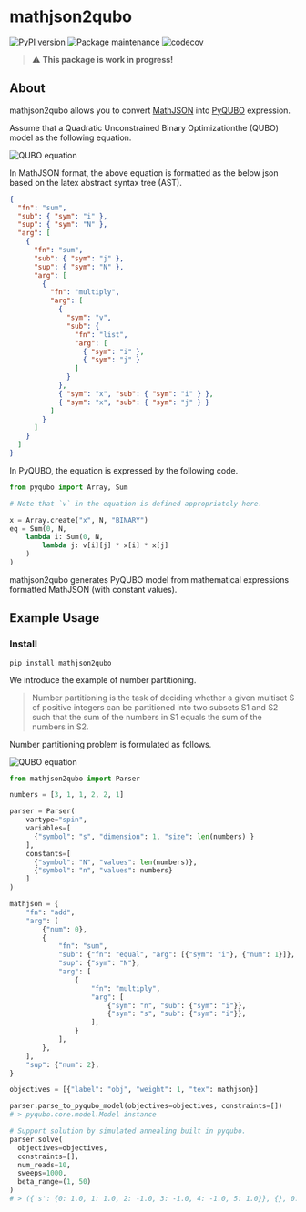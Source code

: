 # mathjson2qubo

[![PyPI version](https://badge.fury.io/py/mathjson2qubo.svg)](https://badge.fury.io/py/mathjson2qubo)
![Package maintenance](https://github.com/mks1412/mathjson2qubo/workflows/Package%20maintenance/badge.svg)
[![codecov](https://codecov.io/gh/mks1412/mathjson2qubo/branch/master/graph/badge.svg)](https://codecov.io/gh/mks1412/mathjson2qubo)

> :warning: **This package is work in progress!**

## About

mathjson2qubo allows you to convert [MathJSON](https://cortexjs.io/guides/math-json/) into [PyQUBO](https://github.com/recruit-communications/pyqubo) expression.

Assume that a Quadratic Unconstrained Binary Optimizationthe (QUBO) model as the following equation.

<img src="https://latex.codecogs.com/gif.latex?\sum^N_i\sum^N_jv_{i,j}x_ix_j,~~x_i\in\{0,1\}." title="QUBO equation" />

In MathJSON format, the above equation is formatted as the below json based on the latex abstract syntax tree (AST).

```json
{
  "fn": "sum",
  "sub": { "sym": "i" },
  "sup": { "sym": "N" },
  "arg": [
    {
      "fn": "sum",
      "sub": { "sym": "j" },
      "sup": { "sym": "N" },
      "arg": [
        {
          "fn": "multiply",
          "arg": [
            {
              "sym": "v",
              "sub": {
                "fn": "list",
                "arg": [
                  { "sym": "i" },
                  { "sym": "j" }
                ]
              }
            },
            { "sym": "x", "sub": { "sym": "i" } },
            { "sym": "x", "sub": { "sym": "j" } }
          ]
        }
      ]
    }
  ]
}
```

In PyQUBO, the equation is expressed by the following code.

```python
from pyqubo import Array, Sum

# Note that `v` in the equation is defined appropriately here.

x = Array.create("x", N, "BINARY")
eq = Sum(0, N,
    lambda i: Sum(0, N,
        lambda j: v[i][j] * x[i] * x[j]
    )
)
```

mathjson2qubo generates PyQUBO model from mathematical expressions formatted MathJSON (with constant values).


## Example Usage

### Install

```
pip install mathjson2qubo
```


We introduce the example of number partitioning.

> Number partitioning is the task of deciding whether a given multiset S of positive integers can be partitioned into two subsets S1 and S2 such that the sum of the numbers in S1 equals the sum of the numbers in S2.

Number partitioning problem is formulated as follows.

<img src="https://latex.codecogs.com/gif.latex?\sum^{|S|}_in_is_i,~~n_i\in S,~~s_i\in\{-1,1\}." title="QUBO equation" />


```python
from mathjson2qubo import Parser

numbers = [3, 1, 1, 2, 2, 1]

parser = Parser(
    vartype="spin",
    variables=[
      {"symbol": "s", "dimension": 1, "size": len(numbers) }
    ],
    constants=[
      {"symbol": "N", "values": len(numbers)},
      {"symbol": "n", "values": numbers}
    ]
)

mathjson = {
    "fn": "add",
    "arg": [
        {"num": 0},
        {
            "fn": "sum",
            "sub": {"fn": "equal", "arg": [{"sym": "i"}, {"num": 1}]},
            "sup": {"sym": "N"},
            "arg": [
                {
                    "fn": "multiply",
                    "arg": [
                        {"sym": "n", "sub": {"sym": "i"}},
                        {"sym": "s", "sub": {"sym": "i"}},
                    ],
                }
            ],
        },
    ],
    "sup": {"num": 2},
}

objectives = [{"label": "obj", "weight": 1, "tex": mathjson}]

parser.parse_to_pyqubo_model(objectives=objectives, constraints=[])
# > pyqubo.core.model.Model instance

# Support solution by simulated annealing built in pyqubo.
parser.solve(
  objectives=objectives,
  constraints=[],
  num_reads=10,
  sweeps=1000,
  beta_range=(1, 50)
)
# > ({'s': {0: 1.0, 1: 1.0, 2: -1.0, 3: -1.0, 4: -1.0, 5: 1.0}}, {}, 0.0)

```
